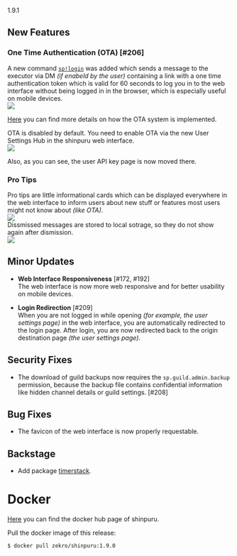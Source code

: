 1.9.1

## New Features

### One Time Authentication (OTA) [#206]

A new command [`sp!login`](https://github.com/zekroTJA/shinpuru/wiki/Commands#login) was added which
sends a message to the executor via DM *(if enabeld by the user)* containing a link with a one time
authentication token which is valid for 60 seconds to log you in to the web interface without being
logged in in the browser, which is especially useful on mobile devices.  
![](https://i.imgur.com/BrpZcOY.png)

[Here](https://github.com/zekroTJA/shinpuru/wiki/One-Time-Authentication-(OTA)) you can find more details 
on how the OTA system is implemented.

OTA is disabled by default. You need to enable OTA via the new 
User Settings Hub in the shinpuru web interface.  
![](https://i.imgur.com/DfxX7ql.png)

Also, as you can see, the user API key page is now moved there.

### Pro Tips

Pro tips are little informational cards which can be displayed everywhere in the web interface to inform users about new stuff or features most users might not know about *(like OTA)*.  
![](https://i.imgur.com/MSm8zrs.png)  
Dissmissed messages are stored to local sotrage, so they do not show again after dismission.  
![](https://i.imgur.com/jocKeTl.png)

## Minor Updates

- **Web Interface Responsiveness** [#172, #192]  
  The web interface is now more web responsive and for better usability on mobile devices.

- **Login Redirection** [#209]  
  When you are not logged in while opening *(for example, the user settings page)* in the web interface, you are automatically redirected to the login page. After login, you are now redirected back to the origin destination page *(the user settings page)*.

## Security Fixes

- The download of guild backups now requires the `sp.guild.admin.backup` permission, because the backup file
  contains confidential information like hidden channel details or guild settings. [#208]

## Bug Fixes

- The favicon of the web interface is now properly requestable.

## Backstage

- Add package [timerstack](https://pkg.go.dev/github.com/zekroTJA/shinpuru/pkg/timerstack).

# Docker

[Here](https://hub.docker.com/r/zekro/shinpuru) you can find the docker hub page of shinpuru.

Pull the docker image of this release:
```
$ docker pull zekro/shinpuru:1.9.0
```